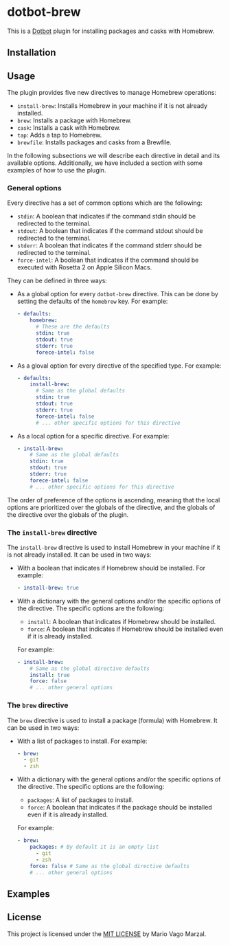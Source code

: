 # dotbot-brew

This is a [Dotbot][dotbot] plugin for installing packages and casks with
Homebrew.

## Installation

## Usage

The plugin provides five new directives to manage Homebrew operations:

- `install-brew`: Installs Homebrew in your machine if it is not already
  installed.
- `brew`: Installs a package with Homebrew.
- `cask`: Installs a cask with Homebrew.
- `tap`: Adds a tap to Homebrew.
- `brewfile`: Installs packages and casks from a Brewfile.

In the following subsections we will describe each directive in detail and
its available options. Additionally, we have included a section with some
examples of how to use the plugin.

### General options

Every directive has a set of common options which are the following:

- `stdin`: A boolean that indicates if the command stdin should be redirected
  to the terminal.
- `stdout`: A boolean that indicates if the command stdout should be
  redirected to the terminal.
- `stderr`: A boolean that indicates if the command stderr should be
  redirected to the terminal.
- `force-intel`: A boolean that indicates if the command should be executed
  with Rosetta 2 on Apple Silicon Macs.

They can be defined in three ways:

- As a global option for every `dotbot-brew` directive. This can be done by
  setting the defaults of the `homebrew` key. For example:

  ```yaml
  - defaults:
      homebrew:
        # These are the defaults
        stdin: true
        stdout: true
        stderr: true
        forece-intel: false
  ```
- As a gloval option for every directive of the specified type. For
  example:

  ```yaml
  - defaults:
      install-brew:
        # Same as the global defaults
        stdin: true
        stdout: true
        stderr: true
        forece-intel: false
        # ... other specific options for this directive
  ```
- As a local option for a specific directive. For example:
  
  ```yaml
  - install-brew:
      # Same as the global defaults
      stdin: true
      stdout: true
      stderr: true
      forece-intel: false
      # ... other specific options for this directive
  ```

The order of preference of the options is ascending, meaning that the local
options are prioritized over the globals of the directive, and the globals
of the directive over the globals of the plugin.

### The `install-brew` directive 

The `install-brew` directive is used to install Homebrew in your machine if
it is not already installed. It can be used in two ways:

- With a boolean that indicates if Homebrew should be installed. For
  example:

  ```yaml
  - install-brew: true
  ```

- With a dictionary with the general options and/or the specific options of
  the directive. The specific options are the following:

  - `install`: A boolean that indicates if Homebrew should be installed.
  - `force`: A boolean that indicates if Homebrew should be installed even
    if it is already installed.

  For example:

  ```yaml
  - install-brew:
      # Same as the global directive defaults
      install: true
      force: false
      # ... other general options
  ```

### The `brew` directive

The `brew` directive is used to install a package (formula) with Homebrew.
It can be used in two ways:

- With a list of packages to install. For example:

  ```yaml
  - brew:
    - git
    - zsh
  ```

- With a dictionary with the general options and/or the specific options of
  the directive. The specific options are the following:

  - `packages`: A list of packages to install.
  - `force`: A boolean that indicates if the package should be installed
    even if it is already installed.

  For example:

  ```yaml
  - brew:
      packages: # By default it is an empty list
        - git
        - zsh
      force: false # Same as the global directive defaults
      # ... other general options
  ```

## Examples

## License

This project is licensed under the [MIT LICENSE](/LICENSE) by Mario Vago
Marzal.

<!-- External links -->
[dotbot]: https://github.com/anishathalye/dotbot

